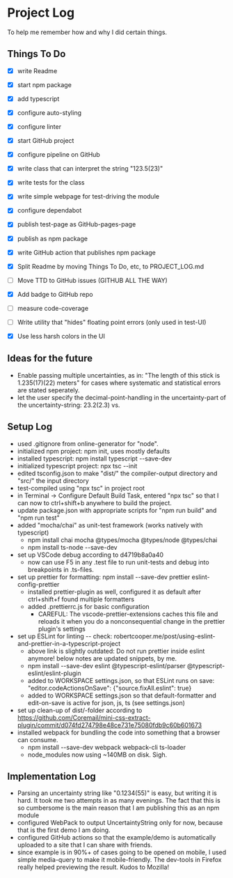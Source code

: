 Project Log
===========

To help me remember how and why I did certain things.

Things To Do
------------
- [x] write Readme
- [x] start npm package
- [x] add typescript
- [x] configure auto-styling
- [x] configure linter
- [x] start GitHub project
- [x] configure pipeline on GitHub
- [x] write class that can interpret the string "123.5(23)"
- [x] write tests for the class 
- [x] write simple webpage for test-driving the module
- [x] configure dependabot
- [x] publish test-page as GitHub-pages-page
- [x] publish as npm package
- [x] write GitHub action that publishes npm package
- [x] Split Readme by moving Things To Do, etc, to PROJECT_LOG.md  
- [ ] Move TTD to GitHub issues (GITHUB ALL THE WAY)
- [x] Add badge to GitHub repo
- [ ] measure code-coverage
- [ ] Write utility that "hides" floating point errors (only used in test-UI)
- [x] Use less harsh colors in the UI


Ideas for the future
--------------------
- Enable passing multiple uncertainties, as in: "The length of this stick is
  1.235(17)(22) meters" for cases where systematic and statistical errors are
  stated seperately.
- let the user specify the decimal-point-handling in the uncertainty-part of 
  the uncertainty-string: 23.2(2.3) vs. 


Setup Log
---------
- used .gitignore from online-generator for "node".
- initialized npm project: npm init, uses mostly defaults
- installed typescript: npm install typescript --save-dev
- initialized typescript project: npx tsc --init
- edited tsconfig.json to make "dist/" the compiler-output directory and
  "src/" the input directory
- test-compiled using "npx tsc" in project root
- in Terminal -> Configure Default Build Task, entered "npx tsc" so that I can
  now to ctrl+shift+b anywhere to build the project.
- update package.json with appropriate scripts for "npm run build" and 
  "npm run test"
- added "mocha/chai" as unit-test framework (works natively with typescript)
  - npm install chai mocha  @types/mocha @types/node @types/chai
  - npm install ts-node --save-dev
- set up VSCode debug according to d4719b8a0a40
  - now can use F5 in any .test file to run unit-tests and debug into 
    breakpoints in .ts-files.
- set up prettier for formatting: 
  npm install --save-dev prettier eslint-config-prettier
  - installed prettier-plugin as well, configured it as default after 
    ctrl+shift+f found multiple formatters
  - added .prettierrc.js for basic configuration
    - CAREFUL: The vscode-prettier-extensions caches this file and reloads it 
      when you do a nonconsequential change in the prettier plugin's settings
- set up ESLint for linting -- check:
  robertcooper.me/post/using-eslint-and-prettier-in-a-typescript-project
  - above link is slightly outdated: Do not run prettier inside eslint anymore!
    below notes are updated snippets, by me.
  - npm install --save-dev eslint @typescript-eslint/parser @typescript-eslint/eslint-plugin
  - added to WORKSPACE settings.json, so that ESLint runs on save: 
    "editor.codeActionsOnSave": {"source.fixAll.eslint": true}
  - added to WORKSPACE settings.json so that default-formatter and edit-on-save
    is active for json, js, ts (see settings.json)
- set up clean-up of dist/-folder according to
  https://github.com/Coremail/mini-css-extract-plugin/commit/d074fd274798e48ce731e75080fdb9c60b601673
- installed webpack for bundling the code into something that a browser can 
  consume.
  - npm install --save-dev webpack webpack-cli ts-loader 
  - node_modules now using ~140MB on disk. Sigh.


Implementation Log
------------------
- Parsing an uncertainty string like "0.1234(55)" is easy, but writing it is 
  hard. It took me two attempts in as many evenings. The fact that this is so
  cumbersome is the main reason that I am publishing this as an npm module
- configured WebPack to output UncertaintyString only for now, because that
  is the first demo I am doing.
- configured GitHub actions so that the example/demo is automatically uploaded
  to a site that I can share with friends.
- since example is in 90%+ of cases going to be opened on mobile, I used simple
  media-query to make it mobile-friendly. The dev-tools in Firefox really 
  helped previewing the result. Kudos to Mozilla!
